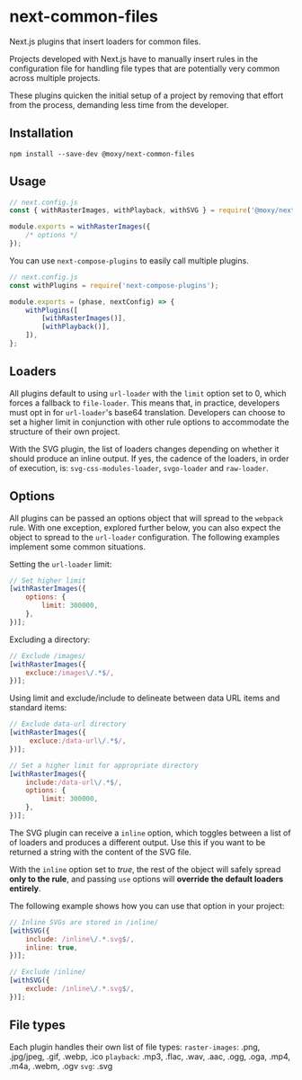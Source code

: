 # next-common-files

[travis-url]:https://travis-ci.org/moxystudio/next-common-files
[travis-image]:http://img.shields.io/travis/moxystudio/next-common-files/master.svg
[codecov-url]:https://codecov.io/gh/moxystudio/next-common-files
[codecov-image]:https://img.shields.io/codecov/c/github/moxystudio/next-common-files/master.svg

Next.js plugins that insert loaders for common files.

Projects developed with Next.js have to manually insert rules in the configuration file for handling file types that are potentially very common across multiple projects.

These plugins quicken the initial setup of a project by removing that effort from the process, demanding less time from the developer.

## Installation
``` npm install --save-dev @moxy/next-common-files ```

## Usage
```js
// next.config.js
const { withRasterImages, withPlayback, withSVG } = require('@moxy/next-common-plugins);

module.exports = withRasterImages({
	/* options */
});
```
You can use `next-compose-plugins` to easily call multiple plugins.
```js
// next.config.js
const withPlugins = require('next-compose-plugins');

module.exports = (phase, nextConfig) => {
	withPlugins([
		[withRasterImages()],
		[withPlayback()],
	]),
};
```

## Loaders

All plugins default to using `url-loader` with the `limit` option set to 0, which forces a fallback to `file-loader`. This means that, in practice, developers must opt in for `url-loader`'s base64 translation. Developers can choose to set a higher limit in conjunction with other rule options to accommodate the structure of their own project.

With the SVG plugin, the list of loaders changes depending on whether it should produce an inline output. If yes, the cadence of the loaders, in order of execution, is: `svg-css-modules-loader`, `svgo-loader` and `raw-loader`.

## Options
All plugins can be passed an options object that will spread to the `webpack` rule. With one exception, explored further below, you can also expect the object to spread to the `url-loader` configuration. The following examples implement some common situations.

Setting the `url-loader` limit:
```js
// Set higher limit
[withRasterImages({
	options: {
		limit: 300000,
	},
})];
```

Excluding a directory:
```js
// Exclude /images/
[withRasterImages({
	excluce:/images\/.*$/,
})];
```

Using limit and exclude/include to delineate between data URL items and standard items:
```js
// Exclude data-url directory
[withRasterImages({
	 excluce:/data-url\/.*$/,
})];

// Set a higher limit for appropriate directory
[withRasterImages({
	include:/data-url\/.*$/,
	options: {
		limit: 300000,
	},
})];
```

The SVG plugin can receive a `inline` option, which toggles between a list of of loaders and produces a different output. Use this if you want to be returned a string with the content of the SVG file.

With the `inline` option set to *true*, the rest of the object will safely spread **only to the rule**, and passing `use` options will **override the default loaders entirely**.

The following example shows how you can use that option in your project:
```js
// Inline SVGs are stored in /inline/
[withSVG({
	include: /inline\/.*.svg$/,
	inline: true,
})];

// Exclude /inline/
[withSVG({
	exclude: /inline\/.*.svg$/,
})];
```

## File types

Each plugin handles their own list of file types:
`raster-images`:  .png, .jpg/jpeg, .gif, .webp, .ico
`playback`: .mp3, .flac, .wav, .aac, .ogg, .oga, .mp4, .m4a, .webm, .ogv
`svg`: .svg

